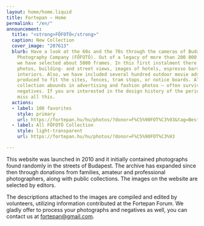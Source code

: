 ```yaml
---
layout: home/home.liquid
title: Fortepan — Home
permalink: "/en/"
announcement:
  title: "<strong>FŐFOTÓ</strong>"
  caption: New Collection
  cover_image: "207613"
  blurb: Have a look at the 60s and the 70s through the cameras of Budapest Municipal
    Photography Company (FŐFOTÓ). Out of a legacy of more than 200 000 negatives,
    we have selected about 5000 frames. In this first instalment there are street
    photos, building- and street views, images of hotels, espresso bars, and workplace
    interiors. Also, we have included several hundred outdoor movie ads, uniquely
    produced to fit the sites, fences, tram stops, or notice boards. Also, this special
    collection abounds in advertising and fashion photos – often survived on color
    negatives. If you are interested in the design history of the period, you mustn’t
    miss all this.
  actions:
  - label: 100 favorites
    style: primary
    url: https://fortepan.hu/hu/photos/?donor=F%C5%90FOT%C3%93&tag=Best%20of
  - label: All FŐFOTÓ Collection
    style: light-transparent
    url: https://fortepan.hu/hu/photos/?donor=F%C5%90FOT%C3%93

---
```

This website was launched in 2010 and it initially contained photographs found randomly in the streets of Budapest. The archive has expanded since then through donations from families, amateur and professional photographers, along with public collections. The images on the website are selected by editors.

The descriptions attached to the images are compiled and edited by volunteers, utilizing information contributed at the Fortepan Forum. We gladly offer to process your photographs and negatives as well, you can contact us at [fortepan@gmail.com](mailto:fortepan@gmail.com).